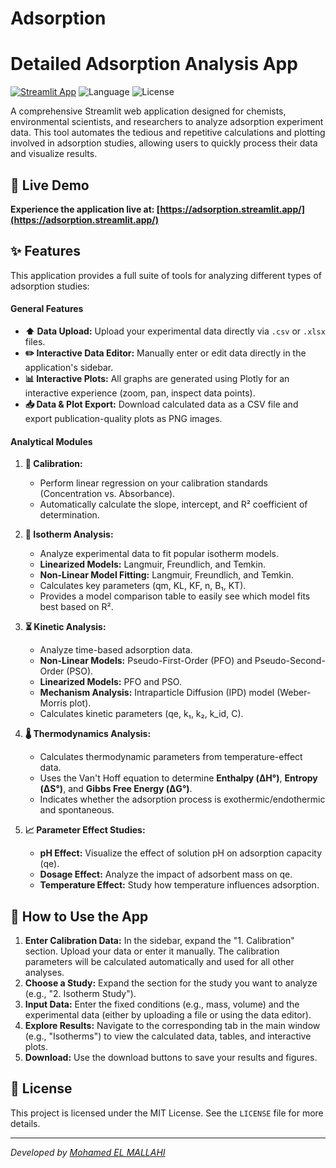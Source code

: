 # Adsorption
# Detailed Adsorption Analysis App

[![Streamlit App](https://static.streamlit.io/badges/streamlit_badge_black_white.svg)](https://adsorption.streamlit.app/)
![Language](https://img.shields.io/badge/Language-Python-blue.svg)
![License](https://img.shields.io/badge/License-MIT-green.svg)

A comprehensive Streamlit web application designed for chemists, environmental scientists, and researchers to analyze adsorption experiment data. This tool automates the tedious and repetitive calculations and plotting involved in adsorption studies, allowing users to quickly process their data and visualize results.

## 🚀 Live Demo

**Experience the application live at: [https://adsorption.streamlit.app/](https://adsorption.streamlit.app/)**

## ✨ Features

This application provides a full suite of tools for analyzing different types of adsorption studies:

#### General Features
- **⬆️ Data Upload:** Upload your experimental data directly via `.csv` or `.xlsx` files.
- **✏️ Interactive Data Editor:** Manually enter or edit data directly in the application's sidebar.
- **📊 Interactive Plots:** All graphs are generated using Plotly for an interactive experience (zoom, pan, inspect data points).
- **📥 Data & Plot Export:** Download calculated data as a CSV file and export publication-quality plots as PNG images.

#### Analytical Modules
1.  **🔬 Calibration:**
    -   Perform linear regression on your calibration standards (Concentration vs. Absorbance).
    -   Automatically calculate the slope, intercept, and R² coefficient of determination.

2.  **🧪 Isotherm Analysis:**
    -   Analyze experimental data to fit popular isotherm models.
    -   **Linearized Models:** Langmuir, Freundlich, and Temkin.
    -   **Non-Linear Model Fitting:** Langmuir, Freundlich, and Temkin.
    -   Calculates key parameters (qm, KL, KF, n, B₁, KT).
    -   Provides a model comparison table to easily see which model fits best based on R².

3.  **⏳ Kinetic Analysis:**
    -   Analyze time-based adsorption data.
    -   **Non-Linear Models:** Pseudo-First-Order (PFO) and Pseudo-Second-Order (PSO).
    -   **Linearized Models:** PFO and PSO.
    -   **Mechanism Analysis:** Intraparticle Diffusion (IPD) model (Weber-Morris plot).
    -   Calculates kinetic parameters (qe, k₁, k₂, k_id, C).

4.  **🌡️ Thermodynamics Analysis:**
    -   Calculates thermodynamic parameters from temperature-effect data.
    -   Uses the Van't Hoff equation to determine **Enthalpy (ΔH°)**, **Entropy (ΔS°)**, and **Gibbs Free Energy (ΔG°)**.
    -   Indicates whether the adsorption process is exothermic/endothermic and spontaneous.

5.  **📈 Parameter Effect Studies:**
    -   **pH Effect:** Visualize the effect of solution pH on adsorption capacity (qe).
    -   **Dosage Effect:** Analyze the impact of adsorbent mass on qe.
    -   **Temperature Effect:** Study how temperature influences adsorption.

## 📖 How to Use the App

1.  **Enter Calibration Data:** In the sidebar, expand the "1. Calibration" section. Upload your data or enter it manually. The calibration parameters will be calculated automatically and used for all other analyses.
2.  **Choose a Study:** Expand the section for the study you want to analyze (e.g., "2. Isotherm Study").
3.  **Input Data:** Enter the fixed conditions (e.g., mass, volume) and the experimental data (either by uploading a file or using the data editor).
4.  **Explore Results:** Navigate to the corresponding tab in the main window (e.g., "Isotherms") to view the calculated data, tables, and interactive plots.
5.  **Download:** Use the download buttons to save your results and figures.

## 📄 License

This project is licensed under the MIT License. See the `LICENSE` file for more details.

---
*Developed by [Mohamed EL MALLAHI](https://github.com/mmalahi00)*
